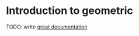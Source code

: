 # Introduction to geometric

TODO: write [great documentation](http://jacobian.org/writing/great-documentation/what-to-write/)
